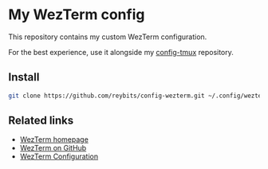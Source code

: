 # My WezTerm config

This repository contains my custom WezTerm configuration.

For the best experience, use it alongside my [config-tmux](https://github.com/reybits/config-tmux.git) repository.

## Install

```sh
git clone https://github.com/reybits/config-wezterm.git ~/.config/wezterm
```

## Related links

- [WezTerm homepage](https://wezterm.org)
- [WezTerm on GitHub](https://github.com/wezterm/wezterm/)
- [WezTerm Configuration](https://wezterm.org/config/files.html)
